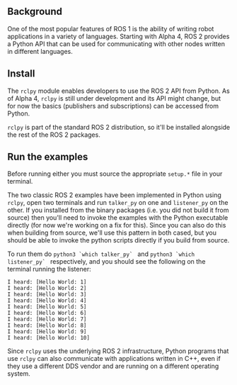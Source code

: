 ## Background

One of the most popular features of ROS 1 is the ability of writing robot applications in a variety of languages. Starting with Alpha 4, ROS 2 provides a Python API that can be used for communicating with other nodes written in different languages.

## Install

The `rclpy` module enables developers to use the ROS 2 API from Python. As of Alpha 4, `rclpy` is still under development and its API might change, but for now the basics (publishers and subscriptions) can be accessed from Python.

`rclpy` is part of the standard ROS 2 distribution, so it'll be installed alongside the rest of the ROS 2 packages.

## Run the examples

Before running either you must source the appropriate `setup.*` file in your terminal.

The two classic ROS 2 examples have been implemented in Python using `rclpy`, open two terminals and run `talker_py` on one and `listener_py` on the other.
If you installed from the binary packages (i.e. you did not build it from source) then you'll need to invoke the examples with the Python executable directly (for now we're working on a fix for this).
Since you can also do this when building from source, we'll use this pattern in both cased, but you should be able to invoke the python scripts directly if you build from source.

To run them do ```python3 `which talker_py` ``` and ```python3 `which listener_py` ``` respectively, and you should see the following on the terminal running the listener:

```
I heard: [Hello World: 1]
I heard: [Hello World: 2]
I heard: [Hello World: 3]
I heard: [Hello World: 4]
I heard: [Hello World: 5]
I heard: [Hello World: 6]
I heard: [Hello World: 7]
I heard: [Hello World: 8]
I heard: [Hello World: 9]
I heard: [Hello World: 10]
```

Since `rclpy` uses the underlying ROS 2 infrastructure, Python programs that use `rclpy` can also communicate with applications written in C++, even if they use a different DDS vendor and are running on a different operating system.